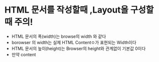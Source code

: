 # HTML 문서를 작성할때 ,Layout을 구성할때 주의!

- HTML 문서의 폭(width)는 browse의 width 와 같다
- borowser 의 width는 실제 HTML Contentㅇ가 표현되는 Width이다
- HTML 문서의 높이(height)는 Browser의 height와 관계없이 기본값 0이다
- 만약 content
